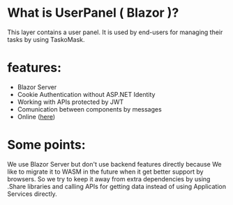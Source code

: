 
# What is UserPanel ( Blazor )?

This layer contains a user panel.
It is used by end-users for managing their tasks by using TaskoMask.

# features:

- Blazor Server
- Cookie Authentication without ASP.NET Identity
- Working with APIs protected by JWT
- Comunication between components by messages
- Online ([here](admin.taskomask.ir))

# Some points:
We use Blazor Server but don't use backend features directly because We like to migrate it to WASM in the future when it get better support by browsers.
So we try to keep it away from extra dependencies by using .Share libraries and calling APIs for getting data instead of using Application Services directly.